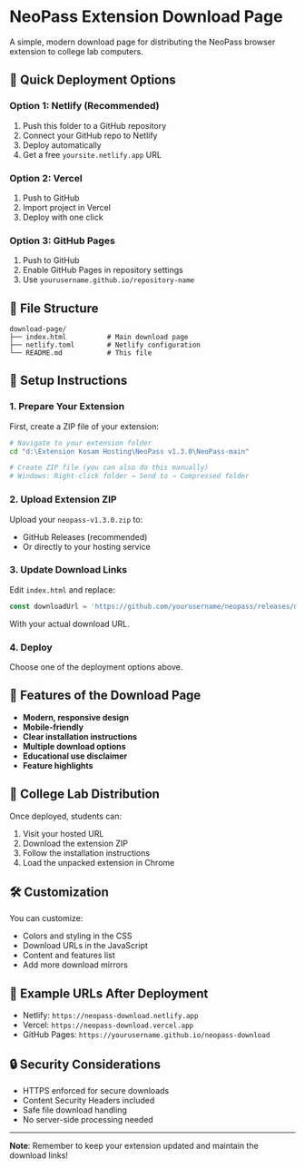 # NeoPass Extension Download Page

A simple, modern download page for distributing the NeoPass browser extension to college lab computers.

## 🚀 Quick Deployment Options

### Option 1: Netlify (Recommended)
1. Push this folder to a GitHub repository
2. Connect your GitHub repo to Netlify
3. Deploy automatically
4. Get a free `yoursite.netlify.app` URL

### Option 2: Vercel
1. Push to GitHub
2. Import project in Vercel
3. Deploy with one click

### Option 3: GitHub Pages
1. Push to GitHub
2. Enable GitHub Pages in repository settings
3. Use `yourusername.github.io/repository-name`

## 📁 File Structure
```
download-page/
├── index.html          # Main download page
├── netlify.toml        # Netlify configuration
└── README.md           # This file
```

## 🔧 Setup Instructions

### 1. Prepare Your Extension
First, create a ZIP file of your extension:
```bash
# Navigate to your extension folder
cd "d:\Extension Kosam Hosting\NeoPass v1.3.0\NeoPass-main"

# Create ZIP file (you can also do this manually)
# Windows: Right-click folder → Send to → Compressed folder
```

### 2. Upload Extension ZIP
Upload your `neopass-v1.3.0.zip` to:
- GitHub Releases (recommended)
- Or directly to your hosting service

### 3. Update Download Links
Edit `index.html` and replace:
```javascript
const downloadUrl = 'https://github.com/yourusername/neopass/releases/download/v1.3.0/neopass-v1.3.0.zip';
```

With your actual download URL.

### 4. Deploy
Choose one of the deployment options above.

## 🎯 Features of the Download Page

- **Modern, responsive design**
- **Mobile-friendly**
- **Clear installation instructions**
- **Multiple download options**
- **Educational use disclaimer**
- **Feature highlights**

## 🔗 College Lab Distribution

Once deployed, students can:
1. Visit your hosted URL
2. Download the extension ZIP
3. Follow the installation instructions
4. Load the unpacked extension in Chrome

## 🛠️ Customization

You can customize:
- Colors and styling in the CSS
- Download URLs in the JavaScript
- Content and features list
- Add more download mirrors

## 📱 Example URLs After Deployment

- Netlify: `https://neopass-download.netlify.app`
- Vercel: `https://neopass-download.vercel.app`
- GitHub Pages: `https://yourusername.github.io/neopass-download`

## 🔒 Security Considerations

- HTTPS enforced for secure downloads
- Content Security Headers included
- Safe file download handling
- No server-side processing needed

---

**Note**: Remember to keep your extension updated and maintain the download links!

